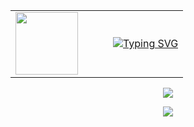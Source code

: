 <p align="center">
  
<table>
  <tr>
    <td width="140">
      <img src="https://media.giphy.com/media/WUlplcMpOCEmTGBtBW/giphy.gif" width="100">
    </td>
    <td>

[![Typing SVG](https://readme-typing-svg.herokuapp.com?font=Fira+Code&weight=600&size=24&duration=5000&pause=500&color=blue&background=FFFFFF00&width=500&height=50&lines=Welcome+to+my+profile;My+name+is+Fabrício+Liedson;I'm+a+Backend+Developer)](https://git.io/typing-svg)
    </td>
  </tr>
</table>

</p>
</table>


<p align="center">
  <img src="https://github-profile-summary-cards.vercel.app/api/cards/profile-details?username=Liedsonfsa&theme=transparent">
</p>

<p align="center">
  <a href="https://skillicons.dev">
    <img src="https://skillicons.dev/icons?i=go,python,c,mysql,firebase,postman,git,docker&theme=light" />
  </a>
</p>
